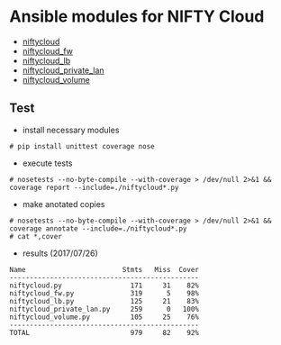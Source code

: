 # Ansible modules for NIFTY Cloud

* [niftycloud](documents/niftycloud.md)
* [niftycloud_fw](documents/niftycloud_fw.md)
* [niftycloud_lb](documents/niftycloud_lb.md)
* [niftycloud_private_lan](documents/niftycloud_private_lan.md)
* [niftycloud_volume](documents/niftycloud_volume.md)

## Test

* install necessary modules
```
# pip install unittest coverage nose
```

* execute tests
```
# nosetests --no-byte-compile --with-coverage > /dev/null 2>&1 && coverage report --include=./niftycloud*.py
```

* make anotated copies
```
# nosetests --no-byte-compile --with-coverage > /dev/null 2>&1 && coverage annotate --include=./niftycloud*.py
# cat *,cover
```

* results (2017/07/26)
```
Name                        Stmts   Miss  Cover
-----------------------------------------------
niftycloud.py                 171     31    82%
niftycloud_fw.py              319      5    98%
niftycloud_lb.py              125     21    83%
niftycloud_private_lan.py     259      0   100%
niftycloud_volume.py          105     25    76%
-----------------------------------------------
TOTAL                         979     82    92%
```
